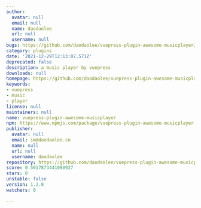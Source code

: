 ```yaml
---
author:
  avatar: null
  email: null
  name: daodaolee
  url: null
  username: null
bugs: https://github.com/daodaolee/vuepress-plugin-awesome-musicplayer/issues
category: plugins
date: '2021-12-29T12:13:07.571Z'
deprecated: false
description: a music player by vuepress
downloads: null
homepage: https://github.com/daodaolee/vuepress-plugin-awesome-musicplayer#readme
keywords:
- vuepress
- music
- player
license: null
maintainers: null
name: vuepress-plugin-awesome-musicplayer
npm: https://www.npmjs.com/package/vuepress-plugin-awesome-musicplayer
publisher:
  avatar: null
  email: im@daodaolee.cn
  name: null
  url: null
  username: daodaolee
repository: https://github.com/daodaolee/vuepress-plugin-awesome-musicplayer
score: 0.5017873441080927
stars: 0
unstable: false
version: 1.2.0
watchers: 0

---
```


